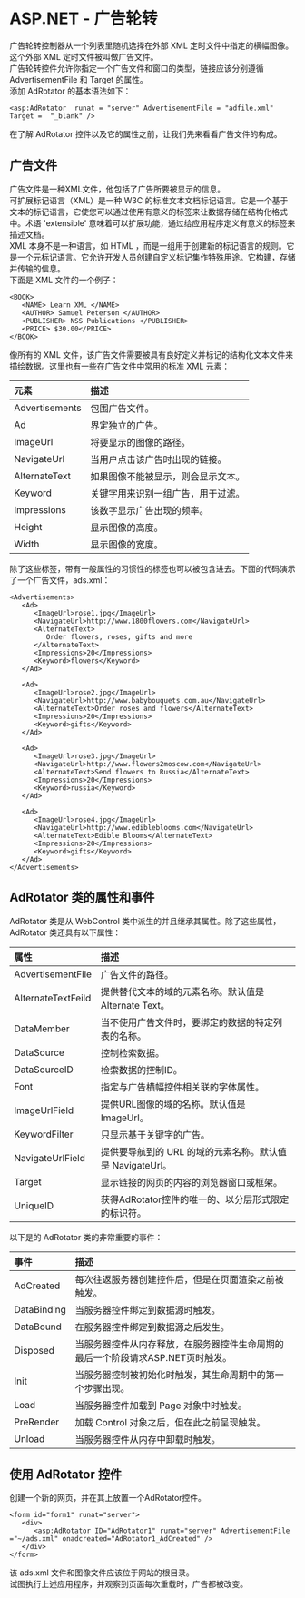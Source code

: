 # ASP.NET - 广告轮转

广告轮转控制器从一个列表里随机选择在外部 XML 定时文件中指定的横幅图像。这个外部 XML 定时文件被叫做广告文件。  
广告轮转控件允许你指定一个广告文件和窗口的类型，链接应该分别遵循 AdvertisementFile 和 Target 的属性。  
添加 AdRotator 的基本语法如下：

```
<asp:AdRotator  runat = "server" AdvertisementFile = "adfile.xml"  Target =  "_blank" />
```

在了解 AdRotator 控件以及它的属性之前，让我们先来看看广告文件的构成。

## 广告文件

广告文件是一种XML文件，他包括了广告所要被显示的信息。  
可扩展标记语言（XML）是一种 W3C 的标准文本文档标记语言。它是一个基于文本的标记语言，它使您可以通过使用有意义的标签来让数据存储在结构化格式中。术语 'extensible' 意味着可以扩展功能，通过给应用程序定义有意义的标签来描述文档。  
XML 本身不是一种语言，如 HTML ，而是一组用于创建新的标记语言的规则。它是一个元标记语言。它允许开发人员创建自定义标记集作特殊用途。它构建，存储并传输的信息。  
下面是 XML 文件的一个例子：

```
<BOOK>
   <NAME> Learn XML </NAME>
   <AUTHOR> Samuel Peterson </AUTHOR>
   <PUBLISHER> NSS Publications </PUBLISHER>
   <PRICE> $30.00</PRICE>
</BOOK>
```

像所有的 XML 文件，该广告文件需要被具有良好定义并标记的结构化文本文件来描绘数据。这里也有一些在广告文件中常用的标准 XML 元素：

|**元素**|**描述**|
|:------------- |:-------------| 
|Advertisements|包围广告文件。|
|Ad|界定独立的广告。|
|ImageUrl|将要显示的图像的路径。|
|NavigateUrl|当用户点击该广告时出现的链接。|
|AlternateText|如果图像不能被显示，则会显示文本。|
|Keyword|关键字用来识别一组广告，用于过滤。|
|Impressions|该数字显示广告出现的频率。|
|Height|显示图像的高度。|
|Width|显示图像的宽度。|

除了这些标签，带有一般属性的习惯性的标签也可以被包含进去。下面的代码演示了一个广告文件，ads.xml：

```
<Advertisements>
   <Ad>
      <ImageUrl>rose1.jpg</ImageUrl>
      <NavigateUrl>http://www.1800flowers.com</NavigateUrl>
      <AlternateText>
         Order flowers, roses, gifts and more
      </AlternateText>
      <Impressions>20</Impressions>
      <Keyword>flowers</Keyword>
   </Ad>

   <Ad>
      <ImageUrl>rose2.jpg</ImageUrl>
      <NavigateUrl>http://www.babybouquets.com.au</NavigateUrl>
      <AlternateText>Order roses and flowers</AlternateText>
      <Impressions>20</Impressions>
      <Keyword>gifts</Keyword>
   </Ad>

   <Ad>
      <ImageUrl>rose3.jpg</ImageUrl>
      <NavigateUrl>http://www.flowers2moscow.com</NavigateUrl>
      <AlternateText>Send flowers to Russia</AlternateText>
      <Impressions>20</Impressions>
      <Keyword>russia</Keyword>
   </Ad>

   <Ad>
      <ImageUrl>rose4.jpg</ImageUrl>
      <NavigateUrl>http://www.edibleblooms.com</NavigateUrl>
      <AlternateText>Edible Blooms</AlternateText>
      <Impressions>20</Impressions>
      <Keyword>gifts</Keyword>
   </Ad>
</Advertisements>
```

## AdRotator 类的属性和事件

AdRotator 类是从 WebControl 类中派生的并且继承其属性。除了这些属性，AdRotator 类还具有以下属性：

|**属性**|**描述**|
|:------------- |:-------------| 
|AdvertisementFile|广告文件的路径。|
|AlternateTextFeild|提供替代文本的域的元素名称。默认值是 Alternate Text。|
|DataMember|当不使用广告文件时，要绑定的数据的特定列表的名称。|
|DataSource|控制检索数据。|
|DataSourceID|检索数据的控制ID。|
|Font|指定与广告横幅控件相关联的字体属性。|
|ImageUrlField|提供URL图像的域的名称。默认值是 ImageUrl。|
|KeywordFilter|只显示基于关键字的广告。|
|NavigateUrlField|提供要导航到的 URL 的域的元素名称。默认值是 NavigateUrl。|
|Target|显示链接的网页的内容的浏览器窗口或框架。|
|UniqueID|获得AdRotator控件的唯一的、以分层形式限定的标识符。|

以下是的 AdRotator 类的非常重要的事件：

|**事件**|**描述**|
|:------------- |:-------------| 
|AdCreated |每次往返服务器创建控件后，但是在页面渲染之前被触发。|
|DataBinding|当服务器控件绑定到数据源时触发。|
|DataBound|在服务器控件绑定到数据源之后发生。|
|Disposed|当服务器控件从内存释放，在服务器控件生命周期的最后一个阶段请求ASP.NET页时触发。|
|Init|当服务器控制被初始化时触发，其生命周期中的第一个步骤出现。|
|Load|当服务器控件加载到 Page 对象中时触发。|
|PreRender|加载 Control 对象之后，但在此之前呈现触发。|
|Unload|当服务器控件从内存中卸载时触发。|

## 使用 AdRotator 控件

创建一个新的网页，并在其上放置一个AdRotator控件。

```
<form id="form1" runat="server">
   <div>
      <asp:AdRotator ID="AdRotator1" runat="server" AdvertisementFile  ="~/ads.xml" onadcreated="AdRotator1_AdCreated" />
   </div>
</form>
```

该 ads.xml 文件和图像文件应该位于网站的根目录。  
试图执行上述应用程序，并观察到页面每次重载时，广告都被改变。



